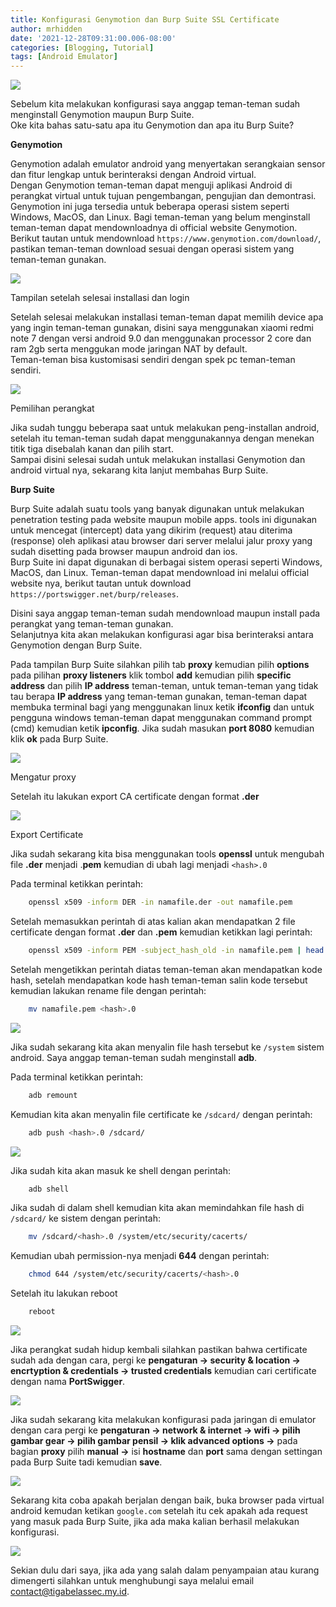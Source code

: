 ```yaml
---
title: Konfigurasi Genymotion dan Burp Suite SSL Certificate
author: mrhidden
date: '2021-12-28T09:31:00.006-08:00'
categories: [Blogging, Tutorial]
tags: [Android Emulator]
---
```


![](https://blogger.googleusercontent.com/img/a/AVvXsEhwpI8nqivv8YhdeJu61U73Xv8njr9MBeLO-uEkM-qGx5n5468Ub9KaBMQakoBsZhknqgjOwUDH-EW5KX5iiACDqx5773x4_1ZpNkw1FYByPajQ_5f7iy4dcIrK7HBZeWZI5PxBZnzHD7wGTAUnZWruFPhKYdAz4ext4j3m637vy3tsM_Zj0Uu942L5Ng=s1365)

  

Sebelum kita melakukan konfigurasi saya anggap teman-teman sudah menginstall Genymotion maupun Burp Suite.  
Oke kita bahas satu-satu apa itu Genymotion dan apa itu Burp Suite?

**Genymotion**

Genymotion adalah emulator android yang menyertakan serangkaian sensor dan fitur lengkap untuk berinteraksi dengan Android virtual.  
Dengan Genymotion teman-teman dapat menguji aplikasi Android di perangkat virtual untuk tujuan pengembangan, pengujian dan demontrasi.  
Genymotion ini juga tersedia untuk beberapa operasi sistem seperti Windows, MacOS, dan Linux. Bagi teman-teman yang belum menginstall teman-teman dapat mendownloadnya di official website Genymotion.  
Berikut tautan untuk mendownload `https://www.genymotion.com/download/`, pastikan teman-teman download sesuai dengan operasi sistem yang teman-teman gunakan.

![](https://blogger.googleusercontent.com/img/a/AVvXsEgwppE-HEz7kJZLDTvgZOwkAQJa7wYIYUxF1fzKqC-XGxpQ11ewDjHfddDo3-cL_rNY4Q7yce0A0Rcv62dKEeMVlNFMqXPFxmc7wtBvhKNNSGqiD6lVcay64UKiM9I-HwO-g9nFk6qW-M3Ri5X0SuqUV8yBrUNk8C1VuLd6jMhO6H5PXFXLpw6r2kwg8A=s1362)

Tampilan setelah selesai installasi dan login

  
Setelah selesai melakukan installasi teman-teman dapat memilih device apa yang ingin teman-teman gunakan, disini saya menggunakan xiaomi redmi note 7 dengan versi android 9.0 dan menggunakan processor 2 core dan ram 2gb serta menggukan mode jaringan NAT by default.  
Teman-teman bisa kustomisasi sendiri dengan spek pc teman-teman sendiri.

![](https://blogger.googleusercontent.com/img/a/AVvXsEh00HaUF72SsWWXE2G1stm-2qlif8edNg7n07N23GC-dJ2ouT6ZcEcTqIO1edGsxyL4ROfuLZWgxmN-9nACSmXpZLxKMjwAV5KEe6I0VXxG3QGil_keKjoaU4QfC5c7VYju_ai4FKQZAI_YNaQz5jJperkh74oNv9WH9ZaT-tnysybwDHQvq4XNUOm2OQ=s1363)

Pemilihan perangkat

  
Jika sudah tunggu beberapa saat untuk melakukan peng-installan android, setelah itu teman-teman sudah dapat menggunakannya dengan menekan titik tiga disebalah kanan dan pilih start.  
Sampai disini selesai sudah untuk melakukan installasi Genymotion dan android virtual nya, sekarang kita lanjut membahas Burp Suite.

**Burp Suite**

Burp Suite adalah suatu tools yang banyak digunakan untuk melakukan penetration testing pada website maupun mobile apps. tools ini digunakan untuk mencegat (intercept) data yang dikirim (request) atau diterima (response) oleh aplikasi atau browser dari server melalui jalur proxy yang sudah disetting pada browser maupun android dan ios.  
Burp Suite ini dapat digunakan di berbagai sistem operasi seperti Windows, MacOS, dan Linux. Teman-teman dapat mendownload ini melalui official website nya, berikut tautan untuk download `https://portswigger.net/burp/releases`.

Disini saya anggap teman-teman sudah mendownload maupun install pada perangkat yang teman-teman gunakan.  
Selanjutnya kita akan melakukan konfigurasi agar bisa berinteraksi antara Genymotion dengan Burp Suite.

Pada tampilan Burp Suite silahkan pilih tab **proxy** kemudian pilih **options** pada pilihan **proxy listeners** klik tombol **add** kemudian pilih **specific address** dan pilih **IP address** teman-teman, untuk teman-teman yang tidak tau berapa **IP address** yang teman-teman gunakan, teman-teman dapat membuka terminal bagi yang menggunakan linux ketik **ifconfig** dan untuk pengguna windows teman-teman dapat menggunakan command prompt (cmd) kemudian ketik **ipconfig**. Jika sudah masukan  **port 8080** kemudian klik **ok** pada Burp Suite.

![](https://blogger.googleusercontent.com/img/a/AVvXsEiHZKRP-yS7dAjkxdYgORQUkOLdYgp4FpXKJidBmOMxzXZNMM06lMPzM4WQPRSOPL2L-1CL-iuFsz3nqEqsuAhsZ5Qy-568lXX_tN_MRk_xMqWPlIr8GOoMULp932EDnJuuqIfzBS1zWVFrwMT6FfiCJvsE_EaRzmCmr-wioyP-1-ClEwVpvDjo_NnmZA=s1365)

Mengatur proxy

  

Setelah itu lakukan export CA certificate dengan format **.der** 

![](https://blogger.googleusercontent.com/img/a/AVvXsEhbg-SwFwsgjFbFRO_BFBJHiHgBNGz3IyotSjTiuoykR-j4idTW3rS9XEBkk5uQ6o4vwaINHTxxV1JMQcneHGaB8aeqUpURUocyklR7LplIbdlu9iimsBVZGwEpBqWUrtB-gLC_HoEV6FSJOQ-jsZWkwjqldGeDVDYoqi3MTcCcr1Qenl8GA3NoSsskVw=s1365)

Export Certificate

  
Jika sudah sekarang kita bisa menggunakan tools **openssl** untuk mengubah file **.der** menjadi .**pem** kemudian di ubah lagi menjadi `<hash>.0` 

Pada terminal ketikkan perintah:
```bash
    openssl x509 -inform DER -in namafile.der -out namafile.pem
```
Setelah memasukkan perintah di atas kalian akan mendapatkan 2 file certificate dengan format **.der** dan **.pem** kemudian ketikkan lagi perintah:
```bash
    openssl x509 -inform PEM -subject_hash_old -in namafile.pem | head -1
```
Setelah mengetikkan perintah diatas teman-teman akan mendapatkan kode hash, setelah mendapatkan kode hash teman-teman salin kode tersebut kemudian lakukan rename file dengan perintah:
```bash
    mv namafile.pem <hash>.0
```
![](https://blogger.googleusercontent.com/img/a/AVvXsEig6XPK3G2TYBuE6hKTmbhfV_7BVDJ1rLlLtZnwoj1cXcowXUTPUlU9vmurrw_J5iLO-oIzHKlro1NRjga5ZVUEeMmV2v0vbKWF2oYPnUr7qaq7vVkDP7pPi8VhRh4EcKAt7aifqlpGeFcaAD4eybqbUnEHhlefk6JlQTC28UuUJBghOntb7H7gSWDTQg=s1103)

  
Jika sudah sekarang kita akan menyalin file hash tersebut ke `/system` sistem android. Saya anggap teman-teman sudah menginstall **adb**.

  

Pada terminal ketikkan perintah:
```bash
    adb remount
```
Kemudian kita akan menyalin file certificate ke `/sdcard/` dengan perintah:
```bash
    adb push <hash>.0 /sdcard/
```
![](https://blogger.googleusercontent.com/img/a/AVvXsEgKMZlsS2x4MkxWXurBKfpTIC5nav19Y5Y5NAKof0rogK0XsCehsmbMxWEwDbAFjIaB6ZGEZ7-hiAUkN4sP9jprWF_F1JnlvvXeC22bsDeV4kxRfAbLsAeenNHEgGlQpXQ6y-IDPts9bFyc3WFYPKppp993W8yWW7npOkSjlQjnJlJJr6PEuiLxA11ftA=s1086)

  

Jika sudah kita akan masuk ke shell dengan perintah:
```bash
    adb shell
```
Jika sudah di dalam shell kemudian kita akan memindahkan file hash di `/sdcard/` ke sistem dengan perintah:
```bash
    mv /sdcard/<hash>.0 /system/etc/security/cacerts/
```
Kemudian ubah permission-nya menjadi **644** dengan perintah:
```bash
    chmod 644 /system/etc/security/cacerts/<hash>.0
```
Setelah itu lakukan reboot
```bash
    reboot
```
![](https://blogger.googleusercontent.com/img/a/AVvXsEiWivIm4zyFNebsUAnM9LI2XulGjp9AF0d3bg1lcWQ9GwRRTsT_CWDpQ1cWWVffxRcW1uHEjFIG9x9nl8U4i5kTxpzlISo7Rl6T_WyhDCCWChEjUjSHtKW4DjY-Exz2CC-T1SDD8Ln5-IxpBuoSU6eQ4UZ4pq1Cq7t0SrXBEspHdxYlvH3AgBObCULh7Q=s1104)

  

Jika perangkat sudah hidup kembali silahkan pastikan bahwa certificate sudah ada dengan cara, pergi ke **pengaturan -> security & location -> encrtyption & credentials -> trusted credentials** kemudian cari certificate dengan nama **PortSwigger**.

  

![](https://blogger.googleusercontent.com/img/a/AVvXsEgEuCdXCLz_bGhEJSwvmHPFMwJXXKT8gyQ3mAJAQT1XWlnM1lv-0UY54LMlPpZ6wrUr_82_zZqhzoZYsrtBLqpwPOfVM9T3jkSPqON7tK7igf64BB6XBxmsig2g_qYegQTmhPqfkyVjQcHl3ub0DcHiQ_xUx4tX3-7cT6fINoPFURnc4yS_LIrfxjPSyA=s733)

  

Jika sudah sekarang kita melakukan konfigurasi pada jaringan di emulator dengan cara pergi ke **pengaturan -> network & internet -> wifi -> pilih gambar gear -> pilih gambar pensil -> klik advanced options ->** pada bagian **proxy** pilih **manual ->** isi **hostname** dan **port** sama dengan settingan pada Burp Suite tadi kemudian **save**.

  

![](https://blogger.googleusercontent.com/img/a/AVvXsEhxXamSrL5GUzwdRMJZUNR9mVxc2UgR1F1twA8_XKSe3NdZJ1SGG72KbnpNsKcjLHh-mnrVrrkM3SPdH6SpGll6pM3kBHJdBqaiKWz-O67sSXuxSJTzOK7Jn-CItnqMriB3gf5SmdcDQweXvAJImo0wszPQgaSj0e3uSTYufNOdGFxHvCHakycXflUHDA=s727)

  

Sekarang kita coba apakah berjalan dengan baik, buka browser pada virtual android kemudan ketikan `google.com` setelah itu cek apakah ada request yang masuk pada Burp Suite, jika ada maka kalian berhasil melakukan konfigurasi.

  

![](https://blogger.googleusercontent.com/img/a/AVvXsEg-rvl5i5Z_4CDsJ7f71Wik_wN_Y66CcoTYD3t1JFsVIJkZMgJtHG206xDbzmqqpguh3vV6cbULnaZ8JPPIaRhbVB1hupZzi2S1fhzor9D6XT7g7bmlSTcPQ3oax-RSyH7IZ2c_VIugPmD-05sDk_ymoSfqwPGLlXPkYNrAGqeNtZPDFeIbOqs9wc02Ug=s1365)

  

Sekian dulu dari saya, jika ada yang salah dalam penyampaian atau kurang dimengerti silahkan untuk menghubungi saya melalui email [contact@tigabelassec.my.id](mailto:contact@tigabelassec.my.id).